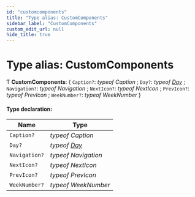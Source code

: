 ```yaml
---
id: "customcomponents"
title: "Type alias: CustomComponents"
sidebar_label: "CustomComponents"
custom_edit_url: null
hide_title: true
---
```


# Type alias: CustomComponents

Ƭ **CustomComponents**: { `Caption?`: *typeof* *Caption* ; `Day?`: *typeof* [*Day*](../functions/day.md) ; `Navigation?`: *typeof* *Navigation* ; `NextIcon?`: *typeof* *NextIcon* ; `PrevIcon?`: *typeof* *PrevIcon* ; `WeekNumber?`: *typeof* *WeekNumber*  }

#### Type declaration:

Name | Type |
------ | ------ |
`Caption?` | *typeof* *Caption* |
`Day?` | *typeof* [*Day*](../functions/day.md) |
`Navigation?` | *typeof* *Navigation* |
`NextIcon?` | *typeof* *NextIcon* |
`PrevIcon?` | *typeof* *PrevIcon* |
`WeekNumber?` | *typeof* *WeekNumber* |
